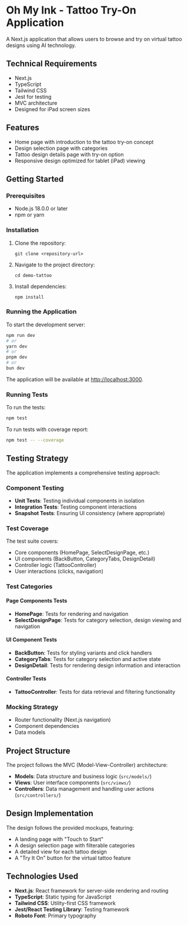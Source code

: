 # Oh My Ink - Tattoo Try-On Application

A Next.js application that allows users to browse and try on virtual tattoo designs using AI technology.

## Technical Requirements

- Next.js
- TypeScript
- Tailwind CSS
- Jest for testing
- MVC architecture
- Designed for iPad screen sizes

## Features

- Home page with introduction to the tattoo try-on concept
- Design selection page with categories
- Tattoo design details page with try-on option
- Responsive design optimized for tablet (iPad) viewing

## Getting Started

### Prerequisites

- Node.js 18.0.0 or later
- npm or yarn

### Installation

1. Clone the repository:
   ```
   git clone <repository-url>
   ```

2. Navigate to the project directory:
   ```
   cd demo-tattoo
   ```

3. Install dependencies:
   ```
   npm install
   ```

### Running the Application

To start the development server:

```bash
npm run dev
# or
yarn dev
# or
pnpm dev
# or
bun dev
```

The application will be available at [http://localhost:3000](http://localhost:3000).

### Running Tests

To run the tests:

```bash
npm test
```

To run tests with coverage report:

```bash
npm test -- --coverage
```

## Testing Strategy

The application implements a comprehensive testing approach:

### Component Testing
- **Unit Tests**: Testing individual components in isolation
- **Integration Tests**: Testing component interactions
- **Snapshot Tests**: Ensuring UI consistency (where appropriate)

### Test Coverage
The test suite covers:
- Core components (HomePage, SelectDesignPage, etc.)
- UI components (BackButton, CategoryTabs, DesignDetail)
- Controller logic (TattooController)
- User interactions (clicks, navigation)

### Test Categories

#### Page Components Tests
- **HomePage**: Tests for rendering and navigation
- **SelectDesignPage**: Tests for category selection, design viewing and navigation

#### UI Component Tests
- **BackButton**: Tests for styling variants and click handlers
- **CategoryTabs**: Tests for category selection and active state
- **DesignDetail**: Tests for rendering design information and interaction

#### Controller Tests
- **TattooController**: Tests for data retrieval and filtering functionality

### Mocking Strategy
- Router functionality (Next.js navigation)
- Component dependencies
- Data models

## Project Structure

The project follows the MVC (Model-View-Controller) architecture:

- **Models**: Data structure and business logic (`src/models/`)
- **Views**: User interface components (`src/views/`)
- **Controllers**: Data management and handling user actions (`src/controllers/`)

## Design Implementation

The design follows the provided mockups, featuring:
- A landing page with "Touch to Start"
- A design selection page with filterable categories
- A detailed view for each tattoo design
- A "Try It On" button for the virtual tattoo feature

## Technologies Used

- **Next.js**: React framework for server-side rendering and routing
- **TypeScript**: Static typing for JavaScript
- **Tailwind CSS**: Utility-first CSS framework
- **Jest/React Testing Library**: Testing framework
- **Roboto Font**: Primary typography
